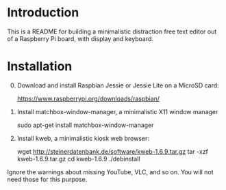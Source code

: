 # Introduction

This is a README for building a minimalistic distraction free text editor out of a Raspberry Pi board, with display and keyboard.

# Installation

0) Download and install Raspbian Jessie or Jessie Lite on a MicroSD card:

	https://www.raspberrypi.org/downloads/raspbian/

1) Install matchbox-window-manager, a minimalistic X11 window manager

	sudo apt-get install matchbox-window-manager

2) Install kweb, a minimalistic kiosk web browser:

	wget http://steinerdatenbank.de/software/kweb-1.6.9.tar.gz
	tar -xzf kweb-1.6.9.tar.gz
	cd kweb-1.6.9
	./debinstall

Ignore the warnings about missing YouTube, VLC, and so on. You will not need those for this purpose.
